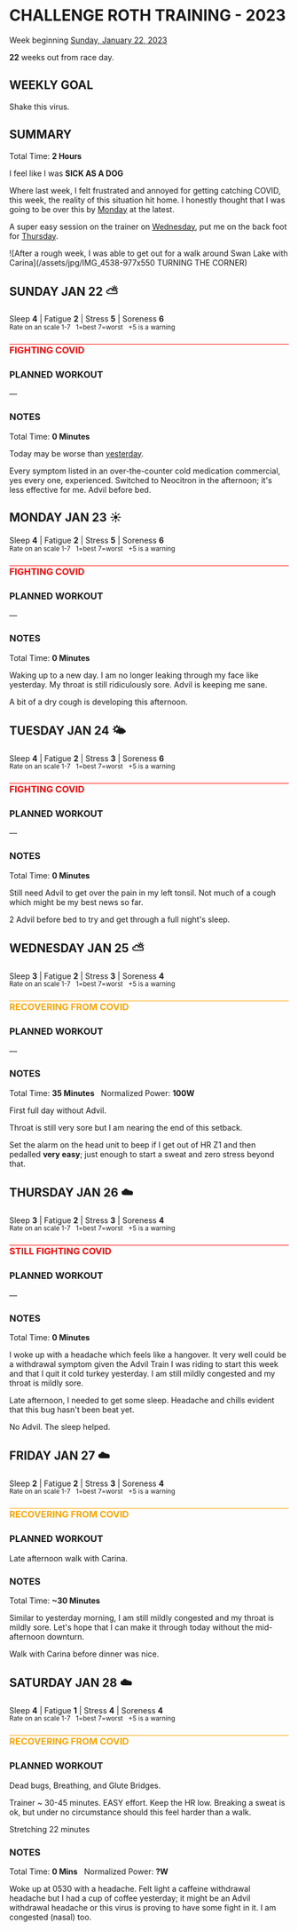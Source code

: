 # CHALLENGE ROTH TRAINING - 2023
Week beginning [Sunday, January 22, 2023](javascript:flick('sun');)

**22** weeks out from race day.

## WEEKLY GOAL
Shake this virus.

## SUMMARY
Total Time: **2 Hours**

I feel like I was **SICK AS A DOG**

Where last week, I felt frustrated and annoyed for getting catching COVID, this week, the reality of this situation hit home.  I honestly thought that I was going to be over this by [Monday](javascript:flick('mon');) at the latest.

A super easy session on the trainer on [Wednesday](javascript:flick('wed');), put me on the back foot for [Thursday](javascript:flick('thu');).

![After a rough week, I was able to get out for a walk around Swan Lake with Carina](/assets/jpg/IMG_4538-977x550 TURNING THE CORNER)
## SUNDAY JAN 22 ⛅️
Sleep **4** | Fatigue **2** | Stress **5** | Soreness **6**
<sup><br />Rate on an scale 1-7 &nbsp; 1=best 7=worst &nbsp; +5 is a warning</sup>

<h3 style="color:red;border-top:1px solid red;margin-bottom:24px;">FIGHTING COVID</h3>

### PLANNED WORKOUT
&mdash;  

### NOTES
Total Time: **0 Minutes**

Today may be worse than [yesterday](challenge2023-23weeksout?sat).

Every symptom listed in an over-the-counter cold medication commercial, yes every one, experienced.  Switched to Neocitron in the afternoon; it's less effective for me.  Advil before bed.

<!---->
## MONDAY JAN 23 ☀️
Sleep **4** | Fatigue **2** | Stress **5** | Soreness **6**
<sup><br />Rate on an scale 1-7 &nbsp; 1=best 7=worst &nbsp; +5 is a warning</sup>

<h3 style="color:red;border-top:1px solid red;margin-bottom:24px;">FIGHTING COVID</h3>

### PLANNED WORKOUT
&mdash;  

### NOTES
Total Time: **0 Minutes**

Waking up to a new day.  I am no longer leaking through my face like yesterday.  My throat is still ridiculously sore.  Advil is keeping me sane.

A bit of a dry cough is developing this afternoon.

<!---->
## TUESDAY JAN 24 🌤
Sleep **4** | Fatigue **2** | Stress **3** | Soreness **6**
<sup><br />Rate on an scale 1-7 &nbsp; 1=best 7=worst &nbsp; +5 is a warning</sup>

<h3 style="color:red;border-top:1px solid red;margin-bottom:24px;">FIGHTING COVID</h3>

### PLANNED WORKOUT
&mdash;  

### NOTES
Total Time: **0 Minutes**

Still need Advil to get over the pain in my left tonsil.  Not much of a cough which might be my best news so far.

2 Advil before bed to try and get through a full night's sleep.

<!---->
## WEDNESDAY JAN 25 ⛅️
Sleep **3** | Fatigue **2** | Stress **3** | Soreness **4**
<sup><br />Rate on an scale 1-7 &nbsp; 1=best 7=worst &nbsp; +5 is a warning</sup>

<h3 style="color:orange;border-top:1px solid orange;margin-bottom:24px;">RECOVERING FROM COVID</h3>

### PLANNED WORKOUT
&mdash;  

### NOTES
Total Time: **35 Minutes** &nbsp; Normalized Power: **100W**

First full day without Advil.

Throat is still very sore but I am nearing the end of this setback.  

Set the alarm on the head unit to beep if I get out of HR Z1 and then pedalled **very easy**; just enough to start a sweat and zero stress beyond that.

<!---->
## THURSDAY JAN 26 ☁️
Sleep **3** | Fatigue **2** | Stress **3** | Soreness **4**
<sup><br />Rate on an scale 1-7 &nbsp; 1=best 7=worst &nbsp; +5 is a warning</sup>

<h3 style="color:red;border-top:1px solid red;margin-bottom:24px;">STILL FIGHTING COVID</h3>

### PLANNED WORKOUT
&mdash;  

### NOTES
Total Time: **0 Minutes**

I woke up with a headache which feels like a hangover.  It very well could be a withdrawal symptom given the Advil Train I was riding to start this week and that I quit it cold turkey yesterday.  I am still mildly congested and my throat is mildly sore.

Late afternoon, I needed to get some sleep.  Headache and chills evident that this bug hasn't been beat yet.

No Advil.  The sleep helped.

<!---->
## FRIDAY JAN 27 ☁️
Sleep **2** | Fatigue **2** | Stress **3** | Soreness **4**
<sup><br />Rate on an scale 1-7 &nbsp; 1=best 7=worst &nbsp; +5 is a warning</sup>

<h3 style="color:orange;border-top:1px solid orange;margin-bottom:24px;">RECOVERING FROM COVID</h3>

### PLANNED WORKOUT
Late afternoon walk with Carina.

### NOTES
Total Time: **~30 Minutes**

Similar to yesterday morning, I am still mildly congested and my throat is mildly sore.  Let's hope that I can make it through today without the mid-afternoon downturn.

Walk with Carina before dinner was nice.

<!---->
## SATURDAY JAN 28 ☁️
Sleep **4** | Fatigue **1** | Stress **4** | Soreness **4**
<sup><br />Rate on an scale 1-7 &nbsp; 1=best 7=worst &nbsp; +5 is a warning</sup>

<h3 style="color:orange;border-top:1px solid orange;margin-bottom:24px;">RECOVERING FROM COVID</h3>

### PLANNED WORKOUT
Dead bugs, Breathing, and Glute Bridges.

Trainer ~ 30-45 minutes. EASY effort. Keep the HR low. 
Breaking a sweat is ok, but under no circumstance should this feel harder than a walk.

Stretching 22 minutes

### NOTES
Total Time: **0 Mins** &nbsp; Normalized Power: **?W**

Woke up at 0530 with a headache.  Felt light a caffeine withdrawal headache but I had a cup of coffee yesterday; it might be an Advil withdrawal headache or this virus is proving to have some fight in it.  I am congested (nasal) too.
